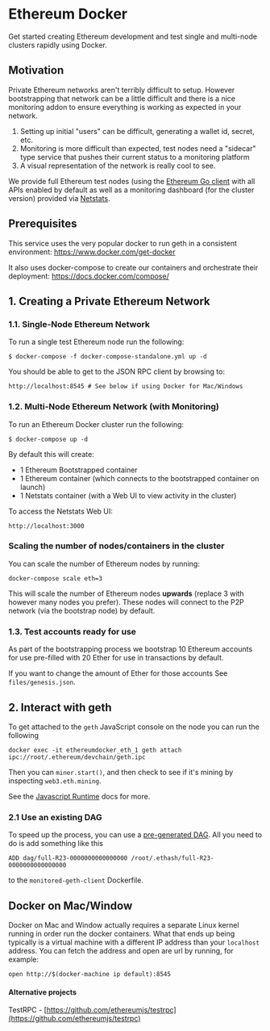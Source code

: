 # Ethereum Docker

Get started creating Ethereum development and test single and multi-node clusters
rapidly using Docker.

## Motivation

Private Ethereum networks aren't terribly difficult to setup. However bootstrapping that network can be a little difficult and there is a nice monitoring addon to ensure everything is working as expected in your network.

1. Setting up initial "users" can be difficult, generating a wallet id, secret, etc.
1. Monitoring is more difficult than expected, test nodes need a "sidecar" type service that pushes their current status to a monitoring platform
1. A visual representation of the network is really cool to see.

We provide full Ethereum test nodes (using the [Ethereum Go client](https://github.com/ethereum/go-ethereum) with all APIs enabled by default as well as a monitoring dashboard (for the cluster version) provided
via [Netstats](https://github.com/cubedro/eth-netstats).

## Prerequisites

This service uses the very popular docker to run geth in a consistent environment: https://www.docker.com/get-docker

It also uses docker-compose to create our containers and orchestrate their deployment: https://docs.docker.com/compose/

## 1. Creating a Private Ethereum Network

### 1.1. Single-Node Ethereum Network

To run a single test Ethereum node run the following:

```
$ docker-compose -f docker-compose-standalone.yml up -d
```

You should be able to get to the JSON RPC client by browsing to:
```
http://localhost:8545 # See below if using Docker for Mac/Windows
```

### 1.2. Multi-Node Ethereum Network (with Monitoring)

To run an Ethereum Docker cluster run the following:

```
$ docker-compose up -d
```

By default this will create:

* 1 Ethereum Bootstrapped container
* 1 Ethereum container (which connects to the bootstrapped container on launch)
* 1 Netstats container (with a Web UI to view activity in the cluster)

To access the Netstats Web UI:

```
http://localhost:3000
```

### Scaling the number of nodes/containers in the cluster

You can scale the number of Ethereum nodes by running:

```
docker-compose scale eth=3
```

This will scale the number of Ethereum nodes **upwards** (replace 3 with however many nodes
you prefer). These nodes will connect to the P2P network (via the bootstrap node)
by default.

### 1.3. Test accounts ready for use

As part of the bootstrapping process we bootstrap 10 Ethereum accounts for use
pre-filled with 20 Ether for use in transactions by default.

If you want to change the amount of Ether for those accounts
See `files/genesis.json`.

## 2. Interact with geth

To get attached to the `geth` JavaScript console on the node you can run the following
```
docker exec -it ethereumdocker_eth_1 geth attach ipc://root/.ethereum/devchain/geth.ipc
```
Then you can `miner.start()`, and then check to see if it's mining by inspecting `web3.eth.mining`.

See the [Javascript Runtime](https://github.com/ethereum/go-ethereum/wiki/JavaScript-Console) docs for more.

### 2.1 Use an existing DAG

To speed up the process, you can use a [pre-generated DAG](https://github.com/ethereum/wiki/wiki/Ethash-DAG). All you need to do is add something like this
```
ADD dag/full-R23-0000000000000000 /root/.ethash/full-R23-0000000000000000
```
to the `monitored-geth-client` Dockerfile.

## Docker on Mac/Window

Docker on Mac and Window actually requires a separate Linux kernel running in order run the docker containers. What that ends up being typically is a virtual machine with a different IP address than your `localhost` address. You can fetch the address and open are url by running, for example:
```
open http://$(docker-machine ip default):8545
```

#### Alternative projects

TestRPC - [https://github.com/ethereumjs/testrpc](https://github.com/ethereumjs/testrpc)
